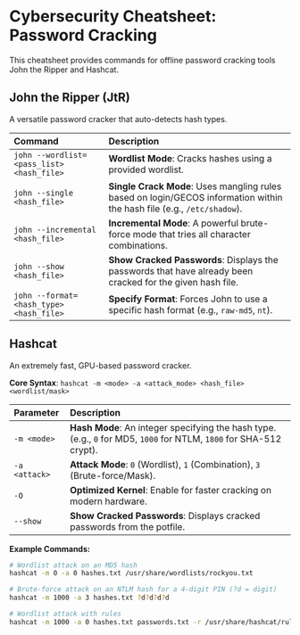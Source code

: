 # Cybersecurity Cheatsheet: Password Cracking

This cheatsheet provides commands for offline password cracking tools John the Ripper and Hashcat.

## John the Ripper (JtR)

A versatile password cracker that auto-detects hash types.

| Command | Description |
| :--- | :--- |
| `john --wordlist=<pass_list> <hash_file>` | **Wordlist Mode**: Cracks hashes using a provided wordlist. |
| `john --single <hash_file>` | **Single Crack Mode**: Uses mangling rules based on login/GECOS information within the hash file (e.g., `/etc/shadow`). |
| `john --incremental <hash_file>` | **Incremental Mode**: A powerful brute-force mode that tries all character combinations. |
| `john --show <hash_file>` | **Show Cracked Passwords**: Displays the passwords that have already been cracked for the given hash file. |
| `john --format=<hash_type> <hash_file>` | **Specify Format**: Forces John to use a specific hash format (e.g., `raw-md5`, `nt`). |

## Hashcat

An extremely fast, GPU-based password cracker.

**Core Syntax**: `hashcat -m <mode> -a <attack_mode> <hash_file> <wordlist/mask>`

| Parameter | Description |
| :--- | :--- |
| `-m <mode>` | **Hash Mode**: An integer specifying the hash type. (e.g., `0` for MD5, `1000` for NTLM, `1800` for SHA-512 crypt). |
| `-a <attack>` | **Attack Mode**: `0` (Wordlist), `1` (Combination), `3` (Brute-force/Mask). |
| `-O` | **Optimized Kernel**: Enable for faster cracking on modern hardware. |
| `--show` | **Show Cracked Passwords**: Displays cracked passwords from the potfile. |

**Example Commands:**
```bash
# Wordlist attack on an MD5 hash
hashcat -m 0 -a 0 hashes.txt /usr/share/wordlists/rockyou.txt

# Brute-force attack on an NTLM hash for a 4-digit PIN (?d = digit)
hashcat -m 1000 -a 3 hashes.txt ?d?d?d?d

# Wordlist attack with rules
hashcat -m 1000 -a 0 hashes.txt passwords.txt -r /usr/share/hashcat/rules/best64.rule